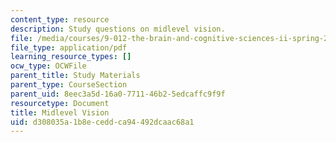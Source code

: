 ```yaml
---
content_type: resource
description: Study questions on midlevel vision.
file: /media/courses/9-012-the-brain-and-cognitive-sciences-ii-spring-2002/d308035a1b8eceddca94492dcaac68a1_midlevelvision.pdf
file_type: application/pdf
learning_resource_types: []
ocw_type: OCWFile
parent_title: Study Materials
parent_type: CourseSection
parent_uid: 8eec3a5d-16a0-7711-46b2-5edcaffc9f9f
resourcetype: Document
title: Midlevel Vision
uid: d308035a-1b8e-cedd-ca94-492dcaac68a1
---
```

